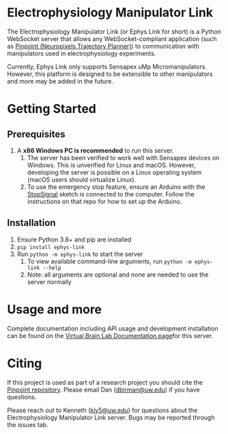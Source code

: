 # Electrophysiology Manipulator Link

The Electrophysiology Manipulator Link (or Ephys Link for short) is a Python
WebSocket server that allows any WebSocket-compliant application (such
as [Pinpoint (Neuropixels Trajectory Planner)][NPTrajectoryPlanner])
to communication with manipulators used in electrophysiology experiments.

Currently, Ephys Link only supports Sensapex uMp Micromanipulators. However,
this platform is designed to be extensible to other manipulators and more may be
added in the future.

# Getting Started

## Prerequisites

1. A **x86 Windows PC is recommended** to run this server.
    1. The server has been verified to work well with Sensapex devices on
       Windows. This is unverified for Linux and
       macOS. However, developing the server is possible on a Linux operating
       system (macOS users should virtualize Linux).
    2. To use the emergency stop feature, ensure an Arduino with
       the [StopSignal][StopSignal] sketch is connected to the computer. Follow
       the instructions on that repo for how to set up the Arduino.

## Installation

1. Ensure Python 3.8+ and pip are installed
2. `pip install ephys-link`
3. Run `python -m ephys-link` to start the server
    1. To view available command-line arguments,
       run `python -m ephys-link --help`
    2. Note: all arguments are optional and none are needed to use the server
       normally

# Usage and more

Complete documentation including API usage and development installation can be
found on the [Virtual Brain Lab Documentation page][docs]for this server.

# Citing

If this project is used as part of a research project you should cite
the [Pinpoint repository][NPTrajectoryPlanner]. Please email
Dan ([dbirman@uw.edu](mailto:dbirman@uw.edu)) if you have questions.

Please reach out to Kenneth ([kjy5@uw.edu](mailto:kjy5@uw.edu)) for questions
about the Electrophysiology Manipulator Link server. Bugs may be reported
through the issues tab.

[NPTrajectoryPlanner]: https://github.com/dbirman/NPTrajectoryPlanner/

[StopSignal]: https://github.com/VirtualBrainLab/StopSignal

[docs]: https://virtualbrainlab.org/05_misc/03_ephys_link.html